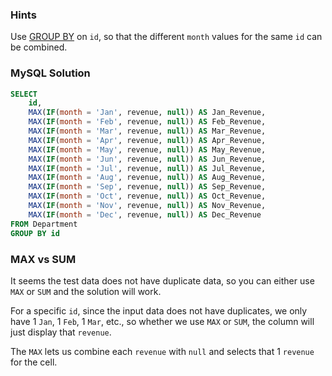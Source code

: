 ### Hints

Use [GROUP BY](https://www.w3schools.com/sql/sql_groupby.asp) on `id`, so that the different `month` values for the same `id` can be combined.

### MySQL Solution

```sql
SELECT
    id,
    MAX(IF(month = 'Jan', revenue, null)) AS Jan_Revenue,
    MAX(IF(month = 'Feb', revenue, null)) AS Feb_Revenue,
    MAX(IF(month = 'Mar', revenue, null)) AS Mar_Revenue,
    MAX(IF(month = 'Apr', revenue, null)) AS Apr_Revenue,
    MAX(IF(month = 'May', revenue, null)) AS May_Revenue,
    MAX(IF(month = 'Jun', revenue, null)) AS Jun_Revenue,
    MAX(IF(month = 'Jul', revenue, null)) AS Jul_Revenue,
    MAX(IF(month = 'Aug', revenue, null)) AS Aug_Revenue,
    MAX(IF(month = 'Sep', revenue, null)) AS Sep_Revenue,
    MAX(IF(month = 'Oct', revenue, null)) AS Oct_Revenue,
    MAX(IF(month = 'Nov', revenue, null)) AS Nov_Revenue,
    MAX(IF(month = 'Dec', revenue, null)) AS Dec_Revenue
FROM Department
GROUP BY id
```

### MAX vs SUM

It seems the test data does not have duplicate data, so you can either use `MAX` or `SUM` and the solution will work.

For a specific `id`, since the input data does not have duplicates, we only have 1 `Jan`, 1 `Feb`, 1 `Mar`, etc., so whether we use `MAX` or `SUM`, the column will just display that `revenue`.

The `MAX` lets us combine each `revenue` with `null` and selects that 1 `revenue` for the cell.
